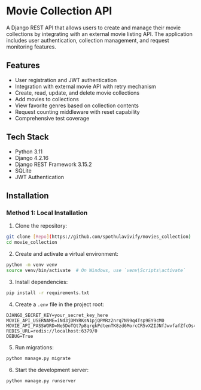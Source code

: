 # Movie Collection API

A Django REST API that allows users to create and manage their movie collections by integrating with an external movie listing API. The application includes user authentication, collection management, and request monitoring features.

## Features

- User registration and JWT authentication
- Integration with external movie API with retry mechanism
- Create, read, update, and delete movie collections
- Add movies to collections
- View favorite genres based on collection contents
- Request counting middleware with reset capability
- Comprehensive test coverage


## Tech Stack

- Python 3.11
- Django 4.2.16
- Django REST Framework 3.15.2
- SQLite
- JWT Authentication

## Installation

### Method 1: Local Installation

1. Clone the repository:
```bash
git clone [Repo](https://github.com/spothulavivify/movies_collection)
cd movie_collection
```

2. Create and activate a virtual environment:
```bash
python -m venv venv
source venv/bin/activate  # On Windows, use `venv\Scripts\activate`
```

3. Install dependencies:
```bash
pip install -r requirements.txt
```

4. Create a `.env` file in the project root:
```env
DJANGO_SECRET_KEY=your_secret_key_here
MOVIE_API_USERNAME=iNd3jDMYRKsN1pjQPMRz2nrq7N99q4Tsp9EY9cM0
MOVIE_API_PASSWORD=Ne5DoTQt7p8qrgkPdtenTK8zd6MorcCR5vXZIJNfJwvfafZfcOs4reyasVYddTyXCz9hcL5FGGIVxw3q02ibnBLhblivqQTp4BIC93LZHj4OppuHQUzwugcYu7TIC5H1
REDIS_URL=redis://localhost:6379/0
DEBUG=True
```

5. Run migrations:
```bash
python manage.py migrate
```

6. Start the development server:
```bash
python manage.py runserver
```
